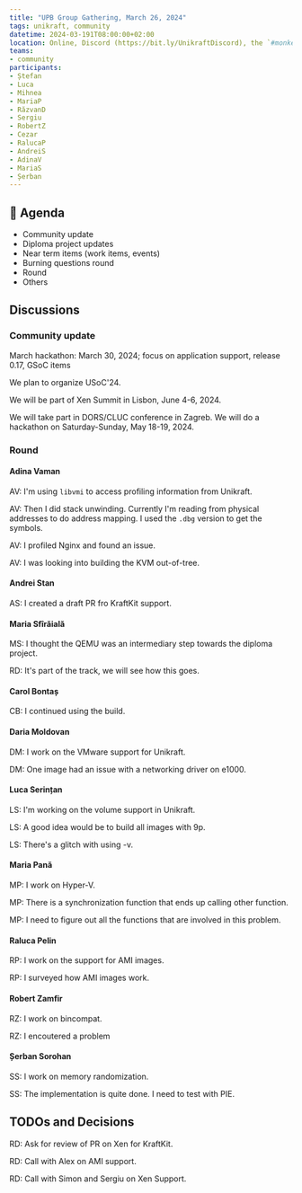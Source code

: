 ```yaml
---
title: "UPB Group Gathering, March 26, 2024"
tags: unikraft, community
datetime: 2024-03-191T08:00:00+02:00
location: Online, Discord (https://bit.ly/UnikraftDiscord), the `#monkey-business` voice channel
teams:
- community
participants:
- Ștefan
- Luca
- Mihnea
- MariaP
- RăzvanD
- Sergiu
- RobertZ
- Cezar
- RalucaP
- AndreiS
- AdinaV
- MariaS
- Șerban
---
```


## :dart: Agenda

- Community update
- Diploma project updates
- Near term items (work items, events)
- Burning questions round
- Round
- Others

## Discussions

### Community update

March hackathon: March 30, 2024; focus on application support, release 0.17, GSoC items

We plan to organize USoC'24.

We will be part of Xen Summit in Lisbon, June 4-6, 2024.

We will take part in DORS/CLUC conference in Zagreb.
We will do a hackathon on Saturday-Sunday, May 18-19, 2024.

### Round

#### Adina Vaman

AV: I'm using `libvmi` to access profiling information from Unikraft.

AV: Then I did stack unwinding.
Currently I'm reading from physical addresses to do address mapping.
I used the `.dbg` version to get the symbols.

AV: I profiled Nginx and found an issue.

AV: I was looking into building the KVM out-of-tree.

#### Andrei Stan

AS: I created a draft PR fro KraftKit support.

#### Maria Sfîrăială

MS: I thought the QEMU was an intermediary step towards the diploma project.

RD: It's part of the track, we will see how this goes.

#### Carol Bontaș

CB: I continued using the build.

#### Daria Moldovan

DM: I work on the VMware support for Unikraft.

DM: One image had an issue with a networking driver on e1000.

#### Luca Serințan

LS: I'm working on the volume support in Unikraft.

LS: A good idea would be to build all images with 9p.

LS: There's a glitch with using -v.

#### Maria Pană

MP: I work on Hyper-V.

MP: There is a synchronization function that ends up calling other function.

MP: I need to figure out all the functions that are involved in this problem.

#### Raluca Pelin

RP: I work on the support for AMI images.

RP: I surveyed how AMI images work.

#### Robert Zamfir

RZ: I work on bincompat.

RZ: I encoutered a problem 

#### Șerban Sorohan

SS: I work on memory randomization.

SS: The implementation is quite done.
I need to test with PIE.

## TODOs and Decisions

RD: Ask for review of PR on Xen for KraftKit.

RD: Call with Alex on AMI support.

RD: Call with Simon and Sergiu on Xen Support.
